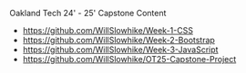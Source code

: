 Oakland Tech 24' - 25' Capstone Content

- https://github.com/WillSlowhike/Week-1-CSS
- https://github.com/WillSlowhike/Week-2-Bootstrap
- https://github.com/WillSlowhike/Week-3-JavaScript
- https://github.com/WillSlowhike/OT25-Capstone-Project

